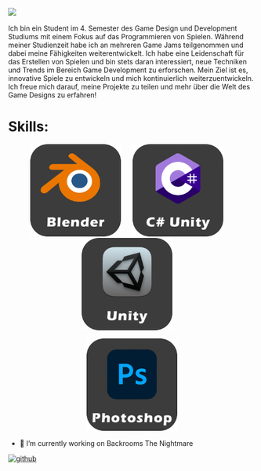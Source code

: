 
![](https://github.com/kingnic/kingnic/blob/main/Banner.gif)

Ich bin ein Student im 4. Semester des Game Design und Development Studiums mit einem Fokus auf das Programmieren von Spielen. Während meiner Studienzeit habe ich an mehreren Game Jams teilgenommen und dabei meine Fähigkeiten weiterentwickelt. Ich habe eine Leidenschaft für das Erstellen von Spielen und bin stets daran interessiert, neue Techniken und Trends im Bereich Game Development zu erforschen. Mein Ziel ist es, innovative Spiele zu entwickeln und mich kontinuierlich weiterzuentwickeln. Ich freue mich darauf, meine Projekte zu teilen und mehr über die Welt des Game Designs zu erfahren!

# Skills:
<p align="center">
  <img src="https://github.com/kingnic/kingnic/raw/main/Blender.png" alt="Blender" width="185" style="margin-right: 20px;" />
  <img src="https://github.com/kingnic/kingnic/raw/main/C%23.png" alt="C#" width="185" style="margin-right: 20px;" />
  <img src="https://github.com/kingnic/kingnic/raw/main/Unity.png" alt="Unity" width="185" style="margin-right: 20px;" />
</p>

<p align="center">
  <img src="https://github.com/kingnic/kingnic/raw/main/PS.png" alt="Photoshop" width="185" />
</p>

- 🔭 I’m currently working on Backrooms The Nightmare 


[<img src='https://cdn.jsdelivr.net/npm/simple-icons@3.0.1/icons/github.svg' alt='github' height='40'>](https://github.com/kingnic)  

